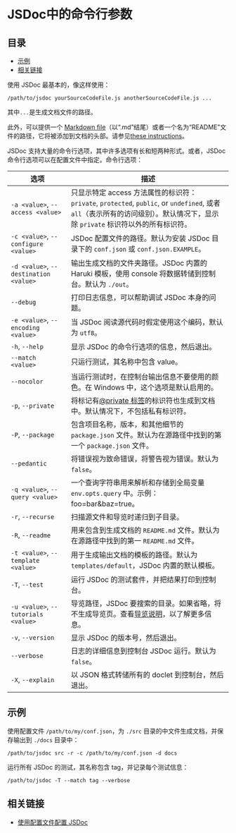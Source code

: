 <!--
title: JSDoc中的命令行参数
order: 103
author: yuer
-->

# JSDoc中的命令行参数

## 目录

- [示例](#示例)
- [相关链接](#相关链接)

使用 JSDoc 最基本的，像这样使用：

```
/path/to/jsdoc yourSourceCodeFile.js anotherSourceCodeFile.js ...
```

其中`...`是生成文档文件的路径。

此外，可以提供一个 [Markdown file](https://daringfireball.net/projects/markdown/syntax)（以“.md”结尾）或者一个名为“README”文件的路径，它将被添加到文档的头部。请参见[these instructions](./about-including-readme.md)。

JSDoc 支持大量的命令行选项，其中许多选项有长和短两种形式。或者，JSDoc 命令行选项可以在配置文件中指定。命令行选项：

| 选项 | 描述 |
|---|---|
| `-a <value>`, `--access <value>` | 只显示特定 access 方法属性的标识符： `private`, `protected`, `public`, or `undefined`, 或者 `all`（表示所有的访问级别）。默认情况下，显示除 `private` 标识符以外的所有标识符。 |
| `-c <value>`, `--configure <value>` | JSDoc 配置文件的路径。默认为安装 JSDoc 目录下的 `conf.json` 或 `conf.json.EXAMPLE`。 |
| `-d <value>`, `--destination <value>` |	输出生成文档的文件夹路径。JSDoc 内置的 Haruki 模板，使用 console 将数据转储到控制台。默认为 `./out`。|
| `--debug` |	打印日志信息，可以帮助调试 JSDoc 本身的问题。|
| `-e <value>`, `--encoding <value>` | 当 JSDoc 阅读源代码时假定使用这个编码，默认为 `utf8`。|
| `-h`, `--help` | 显示 JSDoc 的命令行选项的信息，然后退出。|
| `--match <value>` | 只运行测试，其名称中包含 value。|
| `--nocolor` |	当运行测试时，在控制台输出信息不要使用的颜色。在 Windows 中，这个选项是默认启用的。|
| `-p`, `--private` |	将标记有[@private 标签](./tags-private.md)的标识符也生成到文档中。默认情况下，不包括私有标识符。|
| `-P`, `--package` |	包含项目名称，版本，和其他细节的 `package.json` 文件。默认为在源路径中找到的第一个 `package.json` 文件。|
| `--pedantic` | 将错误视为致命错误，将警告视为错误。默认为 `false`。|
| `-q <value>`, `--query <value>` |	一个查询字符串用来解析和存储到全局变量 `env.opts.query` 中。示例：foo=bar&baz=true。|
| `-r`, `--recurse` |	扫描源文件和导览时递归到子目录。|
| `-R`, `--readme` | 用来包含到生成文档的 `README.md` 文件。默认为在源路径中找到的第一 `README.md` 文件。|
| `-t <value>`, `--template <value>` | 用于生成输出文档的模板的路径。默认为 `templates/default`，JSDoc 内置的默认模板。|
| `-T`, `--test` | 运行 JSDoc 的测试套件，并把结果打印到控制台。|
| `-u <value>`, `--tutorials <value>` |	导览路径，JSDoc 要搜索的目录。如果省略，将不生成导览页。查看[导览说明](./about-tutorials.md)，以了解更多信息。|
| `-v`, `--version` |	显示 JSDoc 的版本号，然后退出。|
| `--verbose` |	日志的详细信息到控制台 JSDoc 运行。默认为 `false`。|
| `-X`, `--explain` | 以 JSON 格式转储所有的 doclet 到控制台，然后退出。|

## 示例

使用配置文件 `/path/to/my/conf.json`，为 `./src` 目录的中文件生成文档，并保存输出到 `./docs` 目录中：

```shell
/path/to/jsdoc src -r -c /path/to/my/conf.json -d docs
```

运行所有 JSDoc 的测试，其名称包含 tag，并记录每个测试信息：

```
/path/to/jsdoc -T --match tag --verbose
```

## 相关链接

- [使用配置文件配置 JSDoc](./about-configuring-jsdoc.md)
